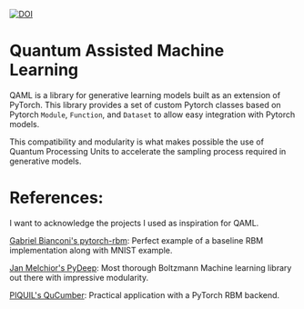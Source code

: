 [![DOI](https://zenodo.org/badge/396951492.svg)](https://zenodo.org/badge/latestdoi/396951492)

# Quantum Assisted Machine Learning
QAML is a library for generative learning models built as an extension of PyTorch.
This library provides a set of custom Pytorch classes based on Pytorch `Module`, `Function`, and `Dataset` to allow easy
integration with Pytorch models.

This compatibility and modularity is what makes possible the use of Quantum Processing Units to accelerate
the sampling process required in generative models.

# References:

I want to acknowledge the projects I used as inspiration for QAML.

[Gabriel Bianconi's pytorch-rbm](https://github.com/GabrielBianconi/pytorch-rbm): Perfect example of a baseline RBM implementation along with MNIST example.

[Jan Melchior's PyDeep](https://github.com/MelJan/PyDeep.git):  Most thorough Boltzmann Machine learning library out there with impressive modularity.

[PIQUIL's QuCumber](https://github.com/PIQuIL/QuCumber): Practical application with a PyTorch RBM backend.
